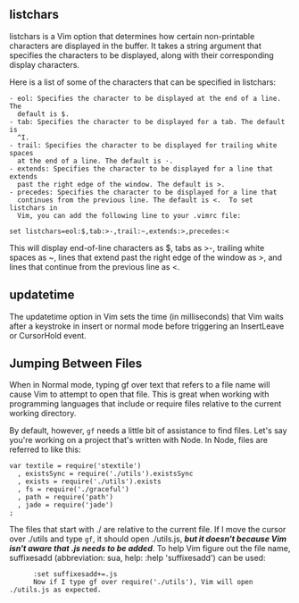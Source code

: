 ## listchars

listchars is a Vim option that determines how certain non-printable characters
are displayed in the buffer. It takes a string argument that specifies the
characters to be displayed, along with their corresponding display characters.

Here is a list of some of the characters that can be specified in listchars:

    - eol: Specifies the character to be displayed at the end of a line. The
      default is $.
    - tab: Specifies the character to be displayed for a tab. The default is
      ^I.
    - trail: Specifies the character to be displayed for trailing white spaces
      at the end of a line. The default is ·.
    - extends: Specifies the character to be displayed for a line that extends
      past the right edge of the window. The default is >.
    - precedes: Specifies the character to be displayed for a line that
      continues from the previous line. The default is <.  To set listchars in
      Vim, you can add the following line to your .vimrc file:

    set listchars=eol:$,tab:>-,trail:~,extends:>,precedes:<

This will display end-of-line characters as $, tabs as >-, trailing white
spaces as ~, lines that extend past the right edge of the window as >, and
lines that continue from the previous line as <.

## updatetime

The updatetime option in Vim sets the time (in milliseconds) that Vim waits
after a keystroke in insert or normal mode before triggering an InsertLeave or
CursorHold event.


## Jumping Between Files

When in Normal mode, typing gf over text that refers to a file name will cause
Vim to attempt to open that file. This is great when working with programming
languages that include or require files relative to the current working
directory.

By default, however, `gf` needs a little bit of assistance to find files. Let's
say you're working on a project that's written with Node. In Node, files are
referred to like this:

```
var textile = require('stextile')
  , existsSync = require('./utils').existsSync
  , exists = require('./utils').exists
  , fs = require('./graceful')
  , path = require('path')
  , jade = require('jade')
;
```

The files that start with ./ are relative to the current file. If I move the
cursor over ./utils and type `gf`, it should open ./utils.js, ***but it doesn't
because Vim isn't aware that .js needs to be added***. To help Vim figure out the
file name, suffixesadd (abbreviation: sua, help: :help 'suffixesadd') can be
used:

          :set suffixesadd+=.js
          Now if I type gf over require('./utils'), Vim will open ./utils.js as expected.
